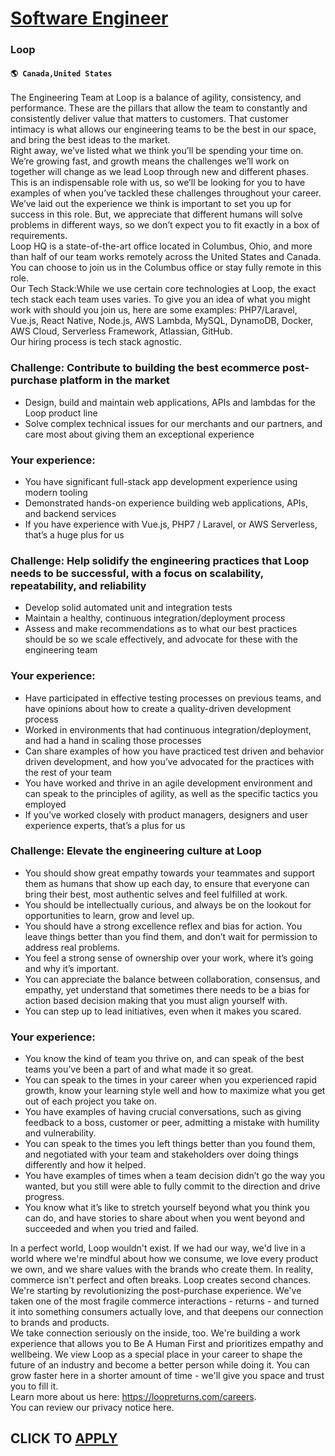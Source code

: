 # [Software Engineer](https://www.remotewlb.com/apply/software-engineer-86160)  
### Loop  
#### `🌎 Canada,United States`  
The Engineering Team at Loop is a balance of agility, consistency, and performance. These are the pillars that allow the team to constantly and consistently deliver value that matters to customers. That customer intimacy is what allows our engineering teams to be the best in our space, and bring the best ideas to the market.  
Right away, we’ve listed what we think you’ll be spending your time on. We’re growing fast, and growth means the challenges we’ll work on together will change as we lead Loop through new and different phases.  
This is an indispensable role with us, so we’ll be looking for you to have examples of when you’ve tackled these challenges throughout your career. We’ve laid out the experience we think is important to set you up for success in this role. But, we appreciate that different humans will solve problems in different ways, so we don’t expect you to fit exactly in a box of requirements.  
Loop HQ is a state-of-the-art office located in Columbus, Ohio, and more than half of our team works remotely across the United States and Canada. You can choose to join us in the Columbus office or stay fully remote in this role.  
Our Tech Stack:While we use certain core technologies at Loop, the exact tech stack each team uses varies. To give you an idea of what you might work with should you join us, here are some examples: PHP7/Laravel, Vue.js, React Native, Node.js, AWS Lambda, MySQL, DynamoDB, Docker, AWS Cloud, Serverless Framework, Atlassian, GitHub.  
Our hiring process is tech stack agnostic.

### Challenge: Contribute to building the best ecommerce post-purchase platform in the market

  * Design, build and maintain web applications, APIs and lambdas for the Loop product line
  * Solve complex technical issues for our merchants and our partners, and care most about giving them an exceptional experience

### Your experience:

  * You have significant full-stack app development experience using modern tooling
  * Demonstrated hands-on experience building web applications, APIs, and backend services
  * If you have experience with Vue.js, PHP7 / Laravel, or AWS Serverless, that’s a huge plus for us

### Challenge: Help solidify the engineering practices that Loop needs to be successful, with a focus on scalability, repeatability, and reliability

  * Develop solid automated unit and integration tests
  * Maintain a healthy, continuous integration/deployment process
  * Assess and make recommendations as to what our best practices should be so we scale effectively, and advocate for these with the engineering team

### Your experience:

  * Have participated in effective testing processes on previous teams, and have opinions about how to create a quality-driven development process
  * Worked in environments that had continuous integration/deployment, and had a hand in scaling those processes
  * Can share examples of how you have practiced test driven and behavior driven development, and how you’ve advocated for the practices with the rest of your team
  * You have worked and thrive in an agile development environment and can speak to the principles of agility, as well as the specific tactics you employed
  * If you’ve worked closely with product managers, designers and user experience experts, that’s a plus for us

### Challenge: Elevate the engineering culture at Loop

  * You should show great empathy towards your teammates and support them as humans that show up each day, to ensure that everyone can bring their best, most authentic selves and feel fulfilled at work.
  * You should be intellectually curious, and always be on the lookout for opportunities to learn, grow and level up.
  * You should have a strong excellence reflex and bias for action. You leave things better than you find them, and don’t wait for permission to address real problems.
  * You feel a strong sense of ownership over your work, where it’s going and why it’s important.
  * You can appreciate the balance between collaboration, consensus, and empathy, yet understand that sometimes there needs to be a bias for action based decision making that you must align yourself with.
  * You can step up to lead initiatives, even when it makes you scared.

### Your experience:

  * You know the kind of team you thrive on, and can speak of the best teams you’ve been a part of and what made it so great.
  * You can speak to the times in your career when you experienced rapid growth, know your learning style well and how to maximize what you get out of each project you take on.
  * You have examples of having crucial conversations, such as giving feedback to a boss, customer or peer, admitting a mistake with humility and vulnerability.
  * You can speak to the times you left things better than you found them, and negotiated with your team and stakeholders over doing things differently and how it helped.
  * You have examples of times when a team decision didn’t go the way you wanted, but you still were able to fully commit to the direction and drive progress.
  * You know what it’s like to stretch yourself beyond what you think you can do, and have stories to share about when you went beyond and succeeded and when you tried and failed.

In a perfect world, Loop wouldn't exist. If we had our way, we'd live in a world where we're mindful about how we consume, we love every product we own, and we share values with the brands who create them. In reality, commerce isn't perfect and often breaks. Loop creates second chances.  
We're starting by revolutionizing the post-purchase experience. We've taken one of the most fragile commerce interactions - returns - and turned it into something consumers actually love, and that deepens our connection to brands and products.  
We take connection seriously on the inside, too. We're building a work experience that allows you to Be A Human First and prioritizes empathy and wellbeing. We view Loop as a special place in your career to shape the future of an industry and become a better person while doing it. You can grow faster here in a shorter amount of time - we'll give you space and trust you to fill it.  
Learn more about us here: https://loopreturns.com/careers.  
You can review our privacy notice here.  
## CLICK TO [APPLY](https://www.remotewlb.com/apply/software-engineer-86160)

